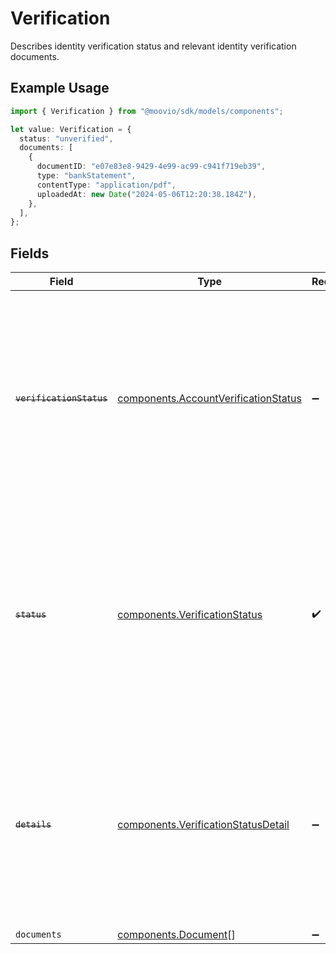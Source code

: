 # Verification

Describes identity verification status and relevant identity verification documents.

## Example Usage

```typescript
import { Verification } from "@moovio/sdk/models/components";

let value: Verification = {
  status: "unverified",
  documents: [
    {
      documentID: "e07e83e8-9429-4e99-ac99-c941f719eb39",
      type: "bankStatement",
      contentType: "application/pdf",
      uploadedAt: new Date("2024-05-06T12:20:38.184Z"),
    },
  ],
};
```

## Fields

| Field                                                                                                                                                                       | Type                                                                                                                                                                        | Required                                                                                                                                                                    | Description                                                                                                                                                                 |
| --------------------------------------------------------------------------------------------------------------------------------------------------------------------------- | --------------------------------------------------------------------------------------------------------------------------------------------------------------------------- | --------------------------------------------------------------------------------------------------------------------------------------------------------------------------- | --------------------------------------------------------------------------------------------------------------------------------------------------------------------------- |
| ~~`verificationStatus`~~                                                                                                                                                    | [components.AccountVerificationStatus](../../models/components/accountverificationstatus.md)                                                                                | :heavy_minus_sign:                                                                                                                                                          | : warning: ** DEPRECATED **: This will be removed in a future release, please migrate away from it as soon as possible.<br/><br/>Possible states an account verification can be in. |
| ~~`status`~~                                                                                                                                                                | [components.VerificationStatus](../../models/components/verificationstatus.md)                                                                                              | :heavy_check_mark:                                                                                                                                                          | : warning: ** DEPRECATED **: This will be removed in a future release, please migrate away from it as soon as possible.<br/><br/>Possible states an account verification can be in. |
| ~~`details`~~                                                                                                                                                               | [components.VerificationStatusDetail](../../models/components/verificationstatusdetail.md)                                                                                  | :heavy_minus_sign:                                                                                                                                                          | : warning: ** DEPRECATED **: This will be removed in a future release, please migrate away from it as soon as possible.<br/><br/>Additional detail for a verification status. |
| `documents`                                                                                                                                                                 | [components.Document](../../models/components/document.md)[]                                                                                                                | :heavy_minus_sign:                                                                                                                                                          | N/A                                                                                                                                                                         |